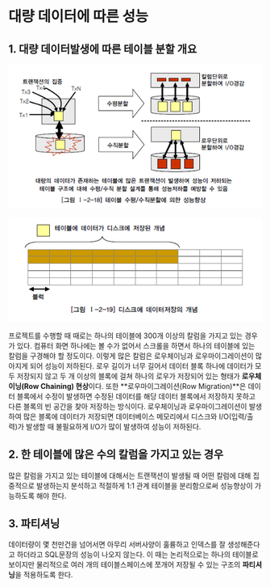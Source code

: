 # 대량 데이터에 따른 성능



## 1. 대량 데이터발생에 따른 테이블 분할 개요

![4-1](image/4-1.jpg)



![4-2](image/4-2.jpg)

프로젝트를 수행할 때 때로는 하나의 테이블에 300개 이상의 칼럼을 가지고 있는 경우가 있다. 컴퓨터 화면 하나에는 볼 수가 없어서 스크롤을 하면서 하나의 테이블에 있는 칼럼을 구경해야 할 정도이다. 이렇게 많은 칼럼은 로우체이닝과 로우마이그레이션이 많아지게 되어 성능이 저하된다.
로우 길이가 너무 길어서 데이터 블록 하나에 데이터가 모두 저장되지 않고 두 개 이상의 블록에 걸쳐 하나의 로우가 저장되어 있는 형태가 **로우체이닝(Row Chaining) 현상**이다. 또한 **로우마이그레이션(Row Migration)**은 데이터 블록에서 수정이 발생하면 수정된 데이터를 해당 데이터 블록에서 저장하지 못하고 다른 블록의 빈 공간을 찾아 저장하는 방식이다. 로우체이닝과 로우마이그레이션이 발생하여 많은 블록에 데이터가 저장되면 데이터베이스 메모리에서 디스크와 I/O(입력/출력)가 발생할 때 불필요하게 I/O가 많이 발생하여 성능이 저하된다.



## 2. 한 테이블에 많은 수의 칼럼을 가지고 있는 경우

많은 칼럼을 가지고 있는 테이블에 대해서는 트랜잭션이 발생될 때 어떤 칼럼에 대해 집중적으로 발생하는지 분석하고 적절하게 1:1 관계 테이블을 분리함으로써 성능향상이 가능하도록 해야 한다.



## 3. 파티셔닝

데이터량이 몇 천만건을 넘어서면 아무리 서버사양이 훌륭하고 인덱스를 잘 생성해준다고 하더라고 SQL문장의 성능이 나오지 않는다. 이 때는 논리적으로는 하나의 테이블로 보이지만 물리적으로 여러 개의 테이블스페이스에 쪼개어 저장될 수 있는 구조의 **파티셔닝**을 적용하도록 한다.











